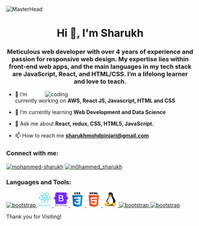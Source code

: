 ![MasterHead](https://chkskills.com/wp-content/uploads/2020/04/PNC-Animated-Banners.gif)

<h1 align="center">Hi 👋, I'm Sharukh</h1>
<h3 align="center">Meticulous web developer with over 4 years of experience and
              passion for responsive web design. My expertise lies within front-end web apps, and the main languages in my tech stack are JavaScript, React, and HTML/CSS. I’m a lifelong learner and love to teach.</h3>
<img align="right" alt="coding" width="400" src="https://www.olivesofts.com/web/web_development.jpg">

- 🔭 I’m currently working on **AWS, React JS, Javascript, HTML and CSS**

- 🌱 I’m currently learning **Web Development and Data Science**

- 💬 Ask me about **React, redux, CSS, HTML5, JavaScript.**

- 📫 How to reach me **sharukhmohdpinjari@gmail.com**

<h3 align="left">Connect with me:</h3>
<p align="left">
<a href="https://www.linkedin.com/in/sharukh21081997/" target="blank"><img align="center" src="https://raw.githubusercontent.com/rahuldkjain/github-profile-readme-generator/master/src/images/icons/Social/linked-in-alt.svg" alt="mohammed-sharukh" height="30" width="40" /></a>
<a href="https://www.instagram.com/m0hammed_sharukh/" target="blank"><img align="center" src="https://raw.githubusercontent.com/rahuldkjain/github-profile-readme-generator/master/src/images/icons/Social/instagram.svg" alt="m0hammed_sharukh" height="30" width="40" /></a>
</p>

<h3 align="left">Languages and Tools:</h3>
<p align="left"><a href="https://www.javascript.com" target="_blank" rel="noreferrer"> <img src="https://cdn.iconscout.com/icon/free/png-64/javascript-1-225993.png" alt="bootstrap" width="40" height="40"/> </a><a href="https://reactjs.org/" target="_blank" rel="noreferrer"> <img src="https://raw.githubusercontent.com/devicons/devicon/master/icons/react/react-original-wordmark.svg" alt="react" width="40" height="40"/> </a><a href="https://getbootstrap.com" target="_blank" rel="noreferrer"> <img src="https://raw.githubusercontent.com/devicons/devicon/master/icons/bootstrap/bootstrap-plain-wordmark.svg" alt="bootstrap" width="40" height="40"/> </a> <a href="https://www.w3schools.com/css/" target="_blank" rel="noreferrer"> <img src="https://raw.githubusercontent.com/devicons/devicon/master/icons/css3/css3-original-wordmark.svg" alt="css3" width="40" height="40"/> </a> <a href="https://www.w3.org/html/" target="_blank" rel="noreferrer"> <img src="https://raw.githubusercontent.com/devicons/devicon/master/icons/html5/html5-original-wordmark.svg" alt="html5" width="40" height="40"/> </a> <a href="https://www.linux.org/" target="_blank" rel="noreferrer"> <img src="https://raw.githubusercontent.com/devicons/devicon/master/icons/linux/linux-original.svg" alt="linux" width="40" height="40"/> </a> <a href="https://nodejs.org" target="_blank" rel="noreferrer"><a href="https://www.java.com" target="_blank" rel="noreferrer"> <img src="https://cdn.iconscout.com/icon/free/png-64/java-2038875-1720088.png" alt="bootstrap" width="40" height="40"/> </a><a href="https://www.python.org" target="_blank" rel="noreferrer"> <img src="https://cdn.iconscout.com/icon/free/png-64/python-2752092-2284909.png" alt="bootstrap" width="40" height="40"/> </a>  </p>

Thank you for Visiting!
